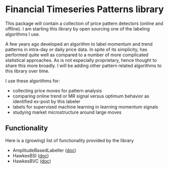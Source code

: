 # Financial Timeseries Patterns library
This package will contain a collection of price pattern detectors (online and offline).  I am starting this library by open sourcing one of the labeling algorithms I use.

A few years ago developed an algorithm to label momentum and trend patterns in intra-day or daily price data.  In spite of its simplicity, has performed quite well as compared to a number of more complicated statistical approaches.  As is not especially proprietary, hence thought to share this more broadly.  I will be adding other pattern related algorithms to this library over time.

I use these algorithms for:

- collecting price moves for pattern analysis
- comparing online trend or MR signal versus optimum behavior as identified ex-post by this labeler
- labels for supervised machine learning in learning momentum signals
- studying market microstructure around large moves

## Functionality
Here is a (growing) list of functionality provided by the library
- AmplitudeBasedLabeller ([doc](/docs/AmplitudeBasedLabeler.md))
- HawkesBSI ([doc](/docs/HawkesBSI.md))
- HawkesBVC ([doc](/docs/HawkesBVC.md))


